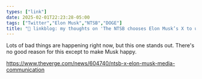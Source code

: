 ```yaml
---
types: ["link"]
date: 2025-02-01T22:23:28-05:00
tags: ["Twitter","Elon Musk","NTSB","DOGE"]
title: "🔗 linkblog: my thoughts on 'The NTSB chooses Elon Musk’s X to update the press on plane crashes'"
---
```

Lots of bad things are happening right now, but this one stands out. There's no good reason for this except to make Musk happy.

https://www.theverge.com/news/604740/ntsb-x-elon-musk-media-communication
